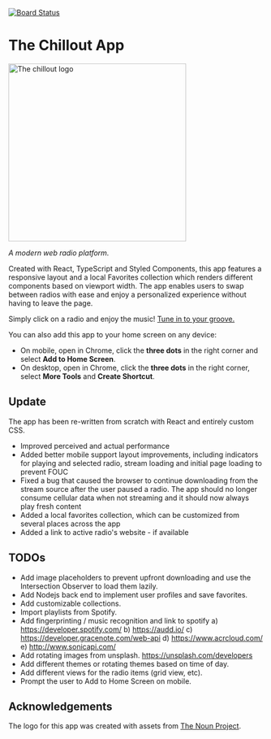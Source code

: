 [![Board Status](https://dev.azure.com/kliberopoulos/a0ec978a-10e3-45de-a54d-aea0c9c7f1ec/ea12dae0-ba48-4a32-bb9c-f5ff126d4458/_apis/work/boardbadge/d528cfe1-4a64-4629-82a2-eed15c4ac569)](https://dev.azure.com/kliberopoulos/a0ec978a-10e3-45de-a54d-aea0c9c7f1ec/_boards/board/t/ea12dae0-ba48-4a32-bb9c-f5ff126d4458/Microsoft.RequirementCategory)
# The Chillout App
<img src="assets/logo-no-bg.png" alt="The chillout logo" height="350">

*A modern web radio platform.*

Created with React, TypeScript and Styled Components, this app features a responsive layout and a local Favorites collection which renders different components based on viewport width. The app enables users to swap between radios with ease and enjoy a personalized experience without having to leave the page.

Simply click on a radio and enjoy the music! [Tune in to your groove.](https://kostaslib.github.io/chillout/)

You can also add this app to your home screen on any device:
* On mobile, open in Chrome, click the **three dots** in the right corner and select **Add to Home Screen**.
* On desktop, open in Chrome, click the **three dots** in the right corner, select **More Tools** and **Create Shortcut**.

## Update
The app has been re-written from scratch with React and entirely custom CSS. 

* Improved perceived and actual performance
* Added better mobile support layout improvements, including indicators for playing and selected radio, stream loading and initial page loading to prevent FOUC
* Fixed a bug that caused the browser to continue downloading from the stream source after the user paused a radio. The app should no longer consume cellular data when not streaming and it should now always play fresh content
* Added a local favorites collection, which can be customized from several places across the app
* Added a link to active radio's website - if available

## TODOs
* Add image placeholders to prevent upfront downloading and use the Intersection Observer to load them lazily.
* Add Nodejs back end to implement user profiles and save favorites.
* Add customizable collections.
* Import playlists from Spotify.
* Add fingerprinting / music recognition and link to spotify a) https://developer.spotify.com/ b) https://audd.io/ c) https://developer.gracenote.com/web-api d) https://www.acrcloud.com/ e) http://www.sonicapi.com/
* Add rotating images from unsplash. https://unsplash.com/developers
* Add different themes or rotating themes based on time of day.
* Add different views for the radio items (grid view, etc).
* Prompt the user to Add to Home Screen on mobile.

## Acknowledgements
The logo for this app was created with assets from [The Noun Project](https://thenounproject.com/).
